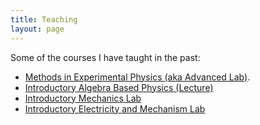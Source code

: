 ```yaml
---
title: Teaching
layout: page
---
```


Some of the courses I have taught in the past:

* [Methods in Experimental Physics (aka Advanced Lab)](/teaching/phys381/).
* [Introductory Algebra Based Physics (Lecture)](/teaching/phys102/)
* [Introductory Mechanics Lab](/teaching/phys141/)
* [Introductory Electricity and Mechanism Lab](/teaching/phys241/)
